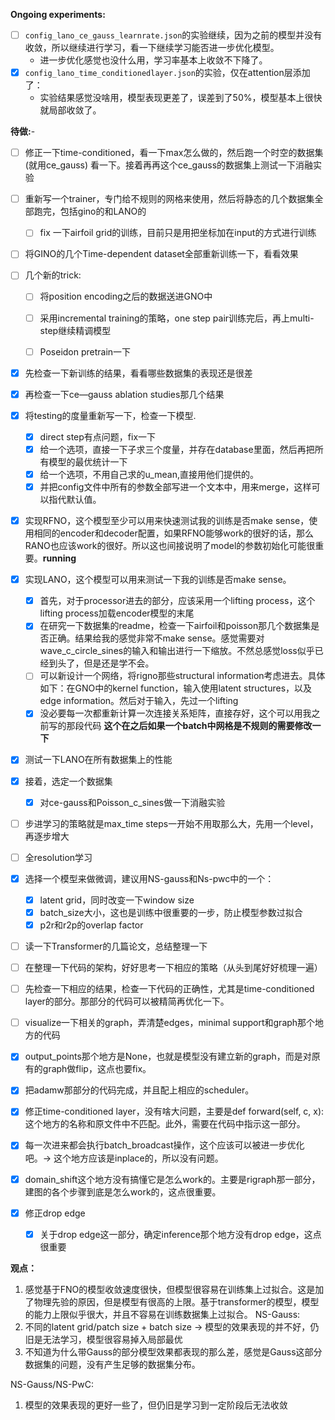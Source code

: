 **Ongoing experiments:**
- [ ] `config_lano_ce_gauss_learnrate.json`的实验继续，因为之前的模型并没有收敛，所以继续进行学习，看一下继续学习能否进一步优化模型。
    - 进一步优化感觉也没什么用，学习率基本上收敛不下降了。
- [x] `config_lano_time_conditionedlayer.json`的实验，仅在attention层添加了：
    - 实验结果感觉没啥用，模型表现更差了，误差到了50%，模型基本上很快就局部收敛了。

**待做:**- 
- [ ] 修正一下time-conditioned，看一下max怎么做的，然后跑一个时空的数据集(就用ce_gauss) 看一下。接着再再这个ce_gauss的数据集上测试一下消融实验
- [ ] 重新写一个trainer，专门给不规则的网格来使用，然后将静态的几个数据集全部跑完，包括gino的和LANO的
    - [ ] fix 一下airfoil grid的训练，目前只是用把坐标加在input的方式进行训练
- [ ] 将GINO的几个Time-dependent dataset全部重新训练一下，看看效果

- [ ] 几个新的trick:
    - [ ] 将position encoding之后的数据送进GNO中
    - [ ] 采用incremental training的策略，one step pair训练完后，再上multi-step继续精调模型
    - [ ] Poseidon pretrain一下




- [x] 先检查一下新训练的结果，看看哪些数据集的表现还是很差
- [x] 再检查一下ce—gauss ablation studies那几个结果
- [x] 将testing的度量重新写一下，检查一下模型.
    - [x] direct step有点问题，fix一下
    - [x] 给一个选项，直接一下子求三个度量，并存在database里面，然后再把所有模型的最优统计一下
    - [x] 给一个选项，不用自己求的u_mean,直接用他们提供的。
    - [x] 并把config文件中所有的参数全部写进一个文本中，用来merge，这样可以指代默认值。
- [x] 实现RFNO，这个模型至少可以用来快速测试我的训练是否make sense，使用相同的encoder和decoder配置，如果RFNO能够work的很好的话，那么RANO也应该work的很好。所以这也间接说明了model的参数初始化可能很重要。**running**
- [x] 实现LANO，这个模型可以用来测试一下我的训练是否make sense。
    - [x] 首先，对于processor进去的部分，应该采用一个lifting process，这个lifting process加载encoder模型的末尾
    - [x] 在研究一下数据集的readme，检查一下airfoil和poisson那几个数据集是否正确。结果给我的感觉非常不make sense。感觉需要对wave_c_circle_sines的输入和输出进行一下缩放。不然总感觉loss似乎已经到头了，但是还是学不会。
    - [ ] 可以新设计一个网络，将rigno那些structural information考虑进去。具体如下：在GNO中的kernel function，输入使用latent structures，以及edge information。然后对于输入，先过一个lifting
    - [x] 没必要每一次都重新计算一次连接关系矩阵，直接存好，这个可以用我之前写的那段代码 **这个在之后如果一个batch中网格是不规则的需要修改一下**

 - [x] 测试一下LANO在所有数据集上的性能
 - [x] 接着，选定一个数据集
    - [x] 对ce-gauss和Poisson_c_sines做一下消融实验

 

- [ ] 步进学习的策略就是max_time steps一开始不用取那么大，先用一个level，再逐步增大
- [ ] 全resolution学习
- [x] 选择一个模型来做微调，建议用NS-gauss和Ns-pwc中的一个：
    - [x] latent grid，同时改变一下window size
    - [x] batch_size大小，这也是训练中很重要的一步，防止模型参数过拟合
    - [x] p2r和r2p的overlap factor
- [ ] 读一下Transformer的几篇论文，总结整理一下
- [ ] 在整理一下代码的架构，好好思考一下相应的策略（从头到尾好好梳理一遍）
- [ ] 先检查一下相应的结果，检查一下代码的正确性，尤其是time-conditioned layer的部分。那部分的代码可以被精简再优化一下。
- [ ] visualize一下相关的graph，弄清楚edges，minimal support和graph那个地方的代码
- [x] output_points那个地方是None，也就是模型没有建立新的graph，而是对原有的graph做flip，这点也要fix。

- [x] 把adamw那部分的代码完成，并且配上相应的scheduler。
- [x] 修正time-conditioned layer，没有啥大问题，主要是def forward(self, c, x):这个地方的名称和原文件中不匹配。此外，需要在代码中指示这一部分。
- [x] 每一次进来都会执行batch_broadcast操作，这个应该可以被进一步优化吧。-> 这个地方应该是inplace的，所以没有问题。
- [x] domain_shift这个地方没有搞懂它是怎么work的。主要是rigraph那一部分，建图的各个步骤到底是怎么work的，这点很重要。
- [x] 修正drop edge
    - [x] 关于drop edge这一部分，确定inference那个地方没有drop edge，这点很重要

**观点：**
 1. 感觉基于FNO的模型收敛速度很快，但模型很容易在训练集上过拟合。这是加了物理先验的原因，但是模型有很高的上限。基于transformer的模型，模型的能力上限似乎很大，并且不容易在训练数据集上过拟合。
 NS-Gauss:
1. 不同的latent grid/patch size + batch size  -> 模型的效果表现的并不好，仍旧是无法学习，模型很容易掉入局部最优
2. 不知道为什么带Gauss的部分模型效果都表现的那么差，感觉是Gauss这部分数据集的问题，没有产生足够的数据集分布。

NS-Gauss/NS-PwC:
1. 模型的效果表现的更好一些了，但仍旧是学习到一定阶段后无法收敛